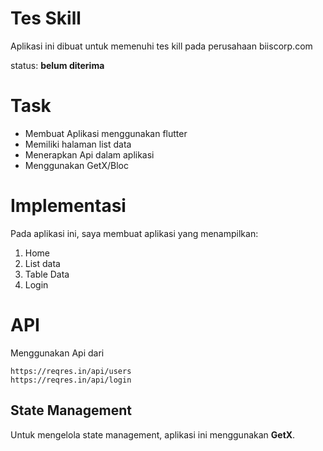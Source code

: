 # Tes Skill

Aplikasi ini dibuat untuk memenuhi tes kill pada perusahaan biiscorp.com

status: **belum diterima**

# Task
- Membuat Aplikasi menggunakan flutter
- Memiliki halaman list data
- Menerapkan Api dalam aplikasi
- Menggunakan GetX/Bloc

# Implementasi
Pada aplikasi ini, saya membuat aplikasi yang menampilkan:
1. Home
2. List data
3. Table Data
4. Login

# API
Menggunakan Api dari
```
https://reqres.in/api/users
https://reqres.in/api/login
```

## State Management
Untuk mengelola state management, aplikasi ini menggunakan **GetX**.


